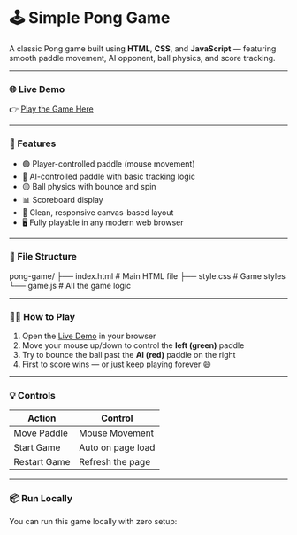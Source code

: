 # 🕹️ Simple Pong Game

A classic Pong game built using **HTML**, **CSS**, and **JavaScript** — featuring smooth paddle movement, AI opponent, ball physics, and score tracking.

---

### 🌐 Live Demo

👉 [Play the Game Here](https://canushka.github.io/pong/)

---

### 🚀 Features

- 🟢 Player-controlled paddle (mouse movement)
- 🔴 AI-controlled paddle with basic tracking logic
- 🟡 Ball physics with bounce and spin
- 📊 Scoreboard display
- 🎨 Clean, responsive canvas-based layout
- 🖥️ Fully playable in any modern web browser

---

### 📁 File Structure

pong-game/
├── index.html       # Main HTML file
├── style.css        # Game styles
└── game.js          # All the game logic

---

### 🧑‍💻 How to Play

1. Open the [Live Demo](https://canushka.github.io/pong/) in your browser
2. Move your mouse up/down to control the **left (green)** paddle
3. Try to bounce the ball past the **AI (red)** paddle on the right
4. First to score wins — or just keep playing forever 😄

---

### 💡 Controls

| Action         | Control         |
|----------------|-----------------|
| Move Paddle    | Mouse Movement  |
| Start Game     | Auto on page load |
| Restart Game   | Refresh the page |

---

### 📦 Run Locally

You can run this game locally with zero setup:

```bash
